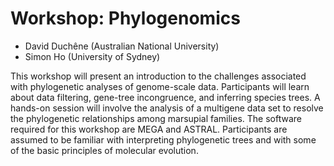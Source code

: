 # Workshop: Phylogenomics

- David Duchêne (Australian National University)
- Simon Ho (University of Sydney)


This workshop will present an introduction to the challenges associated with phylogenetic analyses of genome-scale data. Participants will learn about data filtering, gene-tree incongruence, and inferring species trees. A hands-on session will involve the analysis of a multigene data set to resolve the phylogenetic relationships among marsupial families. The software required for this workshop are MEGA and ASTRAL. Participants are assumed to be familiar with interpreting phylogenetic trees and with some of the basic principles of molecular evolution. 

